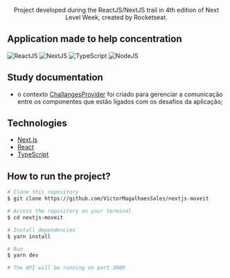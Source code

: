 <div align="center">
  <p>Project developed during the ReactJS/NextJS trail in 4th edition of Next Level Week, created by Rocketseat.</p>
</div>

## Application made to help concentration
  ![ReactJS](https://img.shields.io/badge/-react-black?style=flat-square&logo=react)
  ![NextJS](https://img.shields.io/badge/-nextjs-black?style=flat-square&logo=next.js)
  ![TypeScript](https://img.shields.io/badge/-TypeScript-black?style=flat-square&logo=typescript)
  ![NodeJS](https://img.shields.io/badge/-NodeJS-black?style=flat-square&logo=node.js)

## Study documentation
- o contexto [ChallangesProvider](https://github.com/VictorMagalhaesSales/nextjs-moveit/blob/master/src/contexts/ChallengesContext.tsx) foi criado para gerenciar a comunicação entre os componentes que estão ligados com os desafios da aplicação;

## Technologies

- [Next.js](https://nextjs.org/)
- [React](https://reactjs.org)
- [TypeScript](https://www.typescriptlang.org/)

## How to run the project?
```bash
# Clone this repository
$ git clone https://github.com/VictorMagalhaesSales/nextjs-moveit

# Access the repository on your terminal
$ cd nextjs-moveit

# Install dependencies
$ yarn install

# Run
$ yarn dev

# The API will be running on port 3000
```